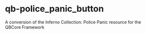 # qb-police_panic_button
A conversion of the Inferno Collection: Police Panic resource for the QBCore Framework
